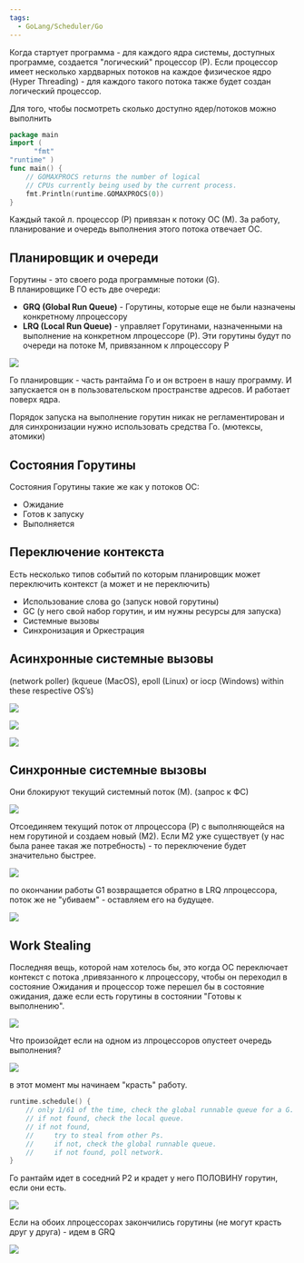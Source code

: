 ```yaml
---
tags:
  - GoLang/Scheduler/Go
---
```

Когда стартует программа - для каждого ядра системы, доступных программе, создается "логический" процессор (Р). Если процессор имеет несколько хардварных потоков на каждое физическое ядро (Hyper Threading) - для каждого такого потока также будет создан логический процессор.

Для того, чтобы посмотреть сколько доступно ядер/потоков можно выполнить

```go
package main
import (
      "fmt"
"runtime" )
func main() {
    // GOMAXPROCS returns the number of logical
    // CPUs currently being used by the current process.
    fmt.Println(runtime.GOMAXPROCS(0))
}
```

Каждый такой л. процессор (Р) привязан к потоку ОС (М). За работу, планирование и очередь выполнения этого потока отвечает ОС.

## Планировщик и очереди

Горутины - это своего рода программные потоки (G).  
В планировщике ГО есть две очереди:

- **GRQ (Global Run Queue)** - Горутины, которые еще не были назначены конкретному лпроцессору
- **LRQ (Local Run Queue)** - управляет Горутинами, назначенными на выполнение на конкретном лпроцессоре (Р). Эти горутины будут по очереди на потоке М, привязанном к лпроцессору Р

![](grt_go_001.png)

Го планировщик - часть рантайма Го и он встроен в нашу программу. И запускается он в пользовательском пространстве адресов. И работает поверх ядра.

Порядок запуска на выполнение горутин никак не регламентирован и для синхронизации нужно использовать средства Го. (мютексы, атомики)

## Состояния Горутины

Состояния Горутины такие же как у потоков ОС:

- Ожидание
- Готов к запуску
- Выполняется

## Переключение контекста

Есть несколько типов событий по которым планировщик может переключить контекст (а может и не переключить)

- Использование слова go (запуск новой горутины)
- GC (у него свой набор горутин, и им нужны ресурсы для запуска)
- Системные вызовы
- Синхронизация и Оркестрация

## Асинхронные системные вызовы

(network poller) (kqueue (MacOS), epoll (Linux) or iocp (Windows) within these respective OS’s)

![](grt_go_002.png)

![](grt_go_003.png)

![](grt_go_004.png)

## Синхронные системные вызовы

Они блокируют текущий системный поток (М). (запрос к ФС)

![](grt_go_005.png)

Отсоединяем текущий поток от лпроцессора (Р) с выполняющейся на нем горутиной и создаем новый (М2). Если М2 уже существует (у нас была ранее такая же потребность) - то переключение будет значительно быстрее.

![](grt_go_006.png)

по окончании работы G1 возвращается обратно в LRQ лпроцессора, поток же не "убиваем" - оставляем его на будущее.

![](grt_go_007.png)

## Work Stealing

Последняя вещь, которой нам хотелось бы, это когда ОС переключает контекст с потока ,привязанного к лпроцессору, чтобы он переходил в состояние Ожидания и процессор тоже перешел бы в состояние ожидания, даже если есть горутины в состоянии "Готовы к выполнению".

![](grt_go_008.png)

Что произойдет если на одном из лпроцессоров опустеет очередь выполнения?

![](grt_go_009.png)

в этот момент мы начинаем "красть" работу.

```go
runtime.schedule() {
    // only 1/61 of the time, check the global runnable queue for a G.
    // if not found, check the local queue.
    // if not found,
    //     try to steal from other Ps.
    //     if not, check the global runnable queue.
    //     if not found, poll network.
}
```

Го рантайм идет в соседний P2 и крадет у него ПОЛОВИНУ горутин, если они есть.

![](grt_go_010.png)

Если на обоих лпроцессорах закончились горутины (не могут красть друг у друга) - идем в GRQ

![](grt_go_011.png)

